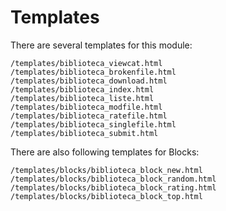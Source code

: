 # Templates

There are several templates for this module:

```text
/templates/biblioteca_viewcat.html
/templates/biblioteca_brokenfile.html
/templates/biblioteca_download.html
/templates/biblioteca_index.html
/templates/biblioteca_liste.html
/templates/biblioteca_modfile.html
/templates/biblioteca_ratefile.html
/templates/biblioteca_singlefile.html
/templates/biblioteca_submit.html
```

There are also following templates for Blocks:

```text
/templates/blocks/biblioteca_block_new.html
/templates/blocks/biblioteca_block_random.html
/templates/blocks/biblioteca_block_rating.html
/templates/blocks/biblioteca_block_top.html
```

